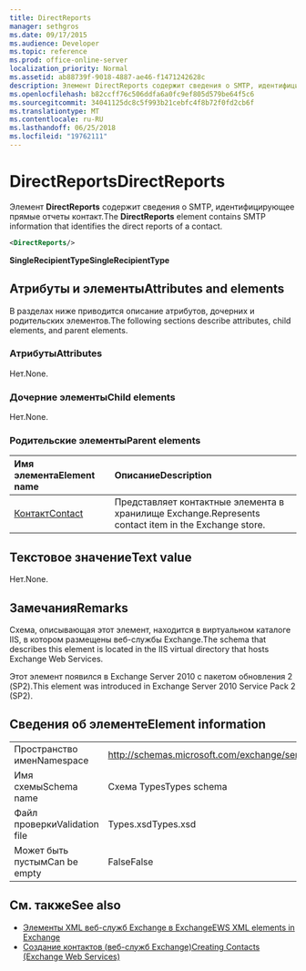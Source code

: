 ```yaml
---
title: DirectReports
manager: sethgros
ms.date: 09/17/2015
ms.audience: Developer
ms.topic: reference
ms.prod: office-online-server
localization_priority: Normal
ms.assetid: ab88739f-9018-4887-ae46-f1471242628c
description: Элемент DirectReports содержит сведения о SMTP, идентифицирующее прямые отчеты контакт.
ms.openlocfilehash: b82ccff76c506ddfa6a0fc9ef805d579be64f5c6
ms.sourcegitcommit: 34041125dc8c5f993b21cebfc4f8b72f0fd2cb6f
ms.translationtype: MT
ms.contentlocale: ru-RU
ms.lasthandoff: 06/25/2018
ms.locfileid: "19762111"
---
```

# <a name="directreports"></a><span data-ttu-id="7f0c6-103">DirectReports</span><span class="sxs-lookup"><span data-stu-id="7f0c6-103">DirectReports</span></span>

<span data-ttu-id="7f0c6-104">Элемент **DirectReports** содержит сведения о SMTP, идентифицирующее прямые отчеты контакт.</span><span class="sxs-lookup"><span data-stu-id="7f0c6-104">The **DirectReports** element contains SMTP information that identifies the direct reports of a contact.</span></span> 
  
```XML
<DirectReports/>
```

 <span data-ttu-id="7f0c6-105">**SingleRecipientType**</span><span class="sxs-lookup"><span data-stu-id="7f0c6-105">**SingleRecipientType**</span></span>
## <a name="attributes-and-elements"></a><span data-ttu-id="7f0c6-106">Атрибуты и элементы</span><span class="sxs-lookup"><span data-stu-id="7f0c6-106">Attributes and elements</span></span>

<span data-ttu-id="7f0c6-107">В разделах ниже приводится описание атрибутов, дочерних и родительских элементов.</span><span class="sxs-lookup"><span data-stu-id="7f0c6-107">The following sections describe attributes, child elements, and parent elements.</span></span>
  
### <a name="attributes"></a><span data-ttu-id="7f0c6-108">Атрибуты</span><span class="sxs-lookup"><span data-stu-id="7f0c6-108">Attributes</span></span>

<span data-ttu-id="7f0c6-109">Нет.</span><span class="sxs-lookup"><span data-stu-id="7f0c6-109">None.</span></span>
  
### <a name="child-elements"></a><span data-ttu-id="7f0c6-110">Дочерние элементы</span><span class="sxs-lookup"><span data-stu-id="7f0c6-110">Child elements</span></span>

<span data-ttu-id="7f0c6-111">Нет.</span><span class="sxs-lookup"><span data-stu-id="7f0c6-111">None.</span></span>
  
### <a name="parent-elements"></a><span data-ttu-id="7f0c6-112">Родительские элементы</span><span class="sxs-lookup"><span data-stu-id="7f0c6-112">Parent elements</span></span>

|<span data-ttu-id="7f0c6-113">**Имя элемента**</span><span class="sxs-lookup"><span data-stu-id="7f0c6-113">**Element name**</span></span>|<span data-ttu-id="7f0c6-114">**Описание**</span><span class="sxs-lookup"><span data-stu-id="7f0c6-114">**Description**</span></span>|
|:-----|:-----|
|[<span data-ttu-id="7f0c6-115">Контакт</span><span class="sxs-lookup"><span data-stu-id="7f0c6-115">Contact</span></span>](contact.md) <br/> |<span data-ttu-id="7f0c6-116">Представляет контактные элемента в хранилище Exchange.</span><span class="sxs-lookup"><span data-stu-id="7f0c6-116">Represents contact item in the Exchange store.</span></span>  <br/> |
   
## <a name="text-value"></a><span data-ttu-id="7f0c6-117">Текстовое значение</span><span class="sxs-lookup"><span data-stu-id="7f0c6-117">Text value</span></span>

<span data-ttu-id="7f0c6-118">Нет.</span><span class="sxs-lookup"><span data-stu-id="7f0c6-118">None.</span></span>
  
## <a name="remarks"></a><span data-ttu-id="7f0c6-119">Замечания</span><span class="sxs-lookup"><span data-stu-id="7f0c6-119">Remarks</span></span>

<span data-ttu-id="7f0c6-120">Схема, описывающая этот элемент, находится в виртуальном каталоге IIS, в котором размещены веб-службы Exchange.</span><span class="sxs-lookup"><span data-stu-id="7f0c6-120">The schema that describes this element is located in the IIS virtual directory that hosts Exchange Web Services.</span></span>
  
<span data-ttu-id="7f0c6-121">Этот элемент появился в Exchange Server 2010 с пакетом обновления 2 (SP2).</span><span class="sxs-lookup"><span data-stu-id="7f0c6-121">This element was introduced in Exchange Server 2010 Service Pack 2 (SP2).</span></span>
  
## <a name="element-information"></a><span data-ttu-id="7f0c6-122">Сведения об элементе</span><span class="sxs-lookup"><span data-stu-id="7f0c6-122">Element information</span></span>

|||
|:-----|:-----|
|<span data-ttu-id="7f0c6-123">Пространство имен</span><span class="sxs-lookup"><span data-stu-id="7f0c6-123">Namespace</span></span>  <br/> |http://schemas.microsoft.com/exchange/services/2006/types  <br/> |
|<span data-ttu-id="7f0c6-124">Имя схемы</span><span class="sxs-lookup"><span data-stu-id="7f0c6-124">Schema name</span></span>  <br/> |<span data-ttu-id="7f0c6-125">Схема Types</span><span class="sxs-lookup"><span data-stu-id="7f0c6-125">Types schema</span></span>  <br/> |
|<span data-ttu-id="7f0c6-126">Файл проверки</span><span class="sxs-lookup"><span data-stu-id="7f0c6-126">Validation file</span></span>  <br/> |<span data-ttu-id="7f0c6-127">Types.xsd</span><span class="sxs-lookup"><span data-stu-id="7f0c6-127">Types.xsd</span></span>  <br/> |
|<span data-ttu-id="7f0c6-128">Может быть пустым</span><span class="sxs-lookup"><span data-stu-id="7f0c6-128">Can be empty</span></span>  <br/> |<span data-ttu-id="7f0c6-129">False</span><span class="sxs-lookup"><span data-stu-id="7f0c6-129">False</span></span>  <br/> |
   
## <a name="see-also"></a><span data-ttu-id="7f0c6-130">См. также</span><span class="sxs-lookup"><span data-stu-id="7f0c6-130">See also</span></span>

- [<span data-ttu-id="7f0c6-131">Элементы XML веб-служб Exchange в Exchange</span><span class="sxs-lookup"><span data-stu-id="7f0c6-131">EWS XML elements in Exchange</span></span>](ews-xml-elements-in-exchange.md)
- [<span data-ttu-id="7f0c6-132">Создание контактов (веб-служб Exchange)</span><span class="sxs-lookup"><span data-stu-id="7f0c6-132">Creating Contacts (Exchange Web Services)</span></span>](http://msdn.microsoft.com/library/4845917e-70d1-481c-bbd7-011ec6571789%28Office.15%29.aspx)

